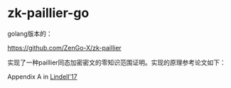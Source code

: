 # zk-paillier-go

golang版本的：

https://github.com/ZenGo-X/zk-paillier

实现了一种paillier同态加密密文的零知识范围证明。实现的原理参考论文如下：

Appendix A in [Lindell'17](https://eprint.iacr.org/2017/552)



 

